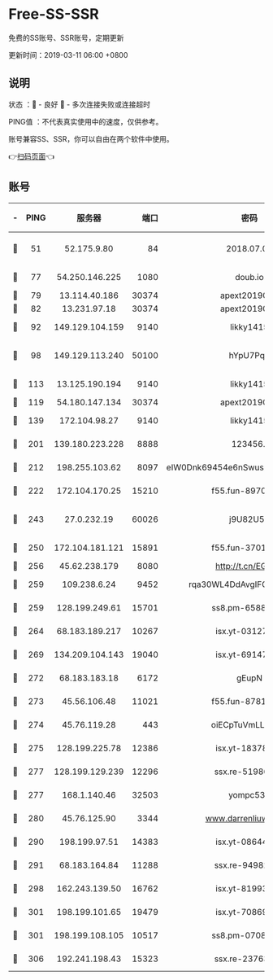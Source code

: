 # Free-SS-SSR

免费的SS账号、SSR账号，定期更新

更新时间：2019-03-11 06:00 +0800

## 说明

状态     ：🙂 - 良好 🙁 - 多次连接失败或连接超时

PING值   ：不代表真实使用中的速度，仅供参考。

账号兼容SS、SSR，你可以自由在两个软件中使用。

👉[扫码页面](https://liesauer.github.io/Free-SS-SSR/)👈

## 账号

|-|PING|服务器|端口|密码|加密方式|区域|
|:----:|:----:|:-----:|-----:|:----:|:----:|:----:|
|🙂|51|52.175.9.80|84|2018.07.07|chacha20-ietf-poly1305|HK|
|🙂|77|54.250.146.225|1080|doub.io|aes-256-cfb|JP|
|🙂|79|13.114.40.186|30374|apext2019006|chacha20|JP|
|🙂|82|13.231.97.18|30374|apext2019006|chacha20|JP|
|🙂|92|149.129.104.159|9140|likky1415|aes-256-cfb|HK|
|🙂|98|149.129.113.240|50100|hYpU7PqP|chacha20-ietf-poly1305|CN|
|🙂|113|13.125.190.194|9140|likky1415|aes-256-cfb|KR|
|🙂|119|54.180.147.134|30374|apext2019006|chacha20|KR|
|🙂|139|172.104.98.27|9140|likky1415|aes-256-cfb|JP|
|🙂|201|139.180.223.228|8888|123456..|aes-256-cfb|JP|
|🙂|212|198.255.103.62|8097|eIW0Dnk69454e6nSwuspv9DmS201tQ0D|aes-256-cfb|US|
|🙂|222|172.104.170.25|15210|f55.fun-89704073|aes-256-cfb|SG|
|🙂|243|27.0.232.19|60026|j9U82U53|xchacha20-ietf-poly1305|HK|
|🙂|250|172.104.181.121|15891|f55.fun-37015759|aes-256-cfb|SG|
|🙂|256|45.62.238.179|8080|http://t.cn/EGJIyrl|rc4-md5|CA|
|🙂|259|109.238.6.24|9452|rqa30WL4DdAvgIFG6Fs3znzTa|aes-256-cfb|FR|
|🙂|259|128.199.249.61|15701|ss8.pm-65889965|aes-256-cfb|SG|
|🙂|264|68.183.189.217|10267|isx.yt-03127031|aes-256-cfb|SG|
|🙂|269|134.209.104.143|19040|isx.yt-69147610|aes-256-cfb|SG|
|🙂|272|68.183.183.18|6172|gEupN|aes-256-cfb|SG|
|🙂|273|45.56.106.48|11021|f55.fun-87816355|aes-256-cfb|US|
|🙂|274|45.76.119.28|443|oiECpTuVmLLxk4Ts|aes-256-cfb|AU|
|🙂|275|128.199.225.78|12386|isx.yt-18378503|aes-256-cfb|SG|
|🙂|277|128.199.129.239|12296|ssx.re-51986565|aes-256-cfb|SG|
|🙂|277|168.1.140.46|32503|yompc535|aes-256-cfb|AU|
|🙂|280|45.76.125.90|3344|www.darrenliuwei.com|aes-256-cfb|AU|
|🙂|290|198.199.97.51|14383|isx.yt-08644056|aes-256-cfb|US|
|🙂|291|68.183.164.84|11288|ssx.re-94982417|aes-256-cfb|US|
|🙂|298|162.243.139.50|16762|isx.yt-81993556|aes-256-cfb|US|
|🙂|301|198.199.101.65|19479|isx.yt-70869887|aes-256-cfb|US|
|🙂|301|198.199.108.105|10517|ss8.pm-07082945|aes-256-cfb|US|
|🙂|306|192.241.198.43|15323|ssx.re-23763475|aes-256-cfb|US|
